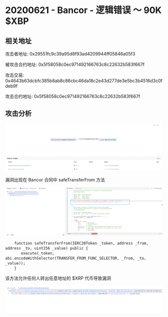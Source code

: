 # 20200621 - Bancor -  逻辑错误 ～ 90K $XBP

## 相关地址

攻击者地址: 0x29551fc9c39a95d8f93ad4209944ff05846a05f3

被攻击合约地址: 0x5f58058c0ec971492166763c8c22632b583f667f

攻击交易: 0x4643b63dcbfc385b8ab8c86cbc46da18c2e43d277de3e5bc3b4516d3c0fdeb9f

攻击合约地址: 0x5f58058c0ec971492166763c8c22632b583f667f

## 攻击分析

![image.png](../../img/1706162712332-6ede45eb-8a66-49ed-8952-39c65a4fdb5b.png)

漏洞出现在 Bancor 合同中 safeTransferFrom 方法

![img](../../img/1706162750855-f8aafb58-3bbf-4523-95d5-0c1bf6a0511b.png)

```solidity
    function safeTransferFrom(IERC20Token _token, address _from, address _to, uint256 _value) public {
       execute(_token, abi.encodeWithSelector(TRANSFER_FROM_FUNC_SELECTOR, _from, _to, _value));
    }
```

该方法允许任何人转出任意地址的 $XRP 代币导致漏洞

![img](../../img/1706162913537-d7c5cc18-3270-4a3b-b092-e4130dabc23c.png)